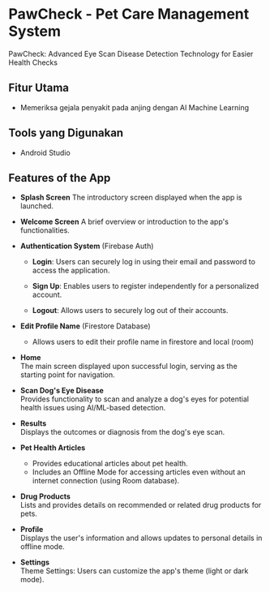 # PawCheck - Pet Care Management System

PawCheck: Advanced Eye Scan Disease Detection Technology for Easier Health Checks

##  Fitur Utama
- Memeriksa gejala penyakit pada anjing dengan AI Machine Learning

##  Tools yang Digunakan
-  Android Studio

## Features of the App  
- **Splash Screen**
The introductory screen displayed when the app is launched.

- **Welcome Screen**
A brief overview or introduction to the app's functionalities.

- **Authentication System**  (Firebase Auth)

  - **Login**: Users can securely log in using their email and password to access the application. 
 
  - **Sign Up**: Enables users to register independently for a personalized account.  

  - **Logout**: Allows users to securely log out of their accounts.  

- **Edit Profile Name** (Firestore Database)
  - Allows users to edit their profile name in firestore and local (room)

- **Home**  
The main screen displayed upon successful login, serving as the starting point for navigation.

- **Scan Dog's Eye Disease**  
Provides functionality to scan and analyze a dog's eyes for potential health issues using AI/ML-based detection.

- **Results**  
Displays the outcomes or diagnosis from the dog's eye scan.

- **Pet Health Articles**  
  - Provides educational articles about pet health.  
  - Includes an Offline Mode for accessing articles even without an internet connection (using Room database).

- **Drug Products**  
Lists and provides details on recommended or related drug products for pets.

- **Profile**  
Displays the user's information and allows updates to personal details in offline mode.

- **Settings**  
Theme Settings: Users can customize the app's theme (light or dark mode).


